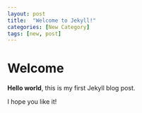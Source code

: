 ```yaml
---
layout: post
title:  "Welcome to Jekyll!"
categories: [New Category]
tags: [new, post]
---
```


# Welcome

**Hello world**, this is my first Jekyll blog post.

I hope you like it!